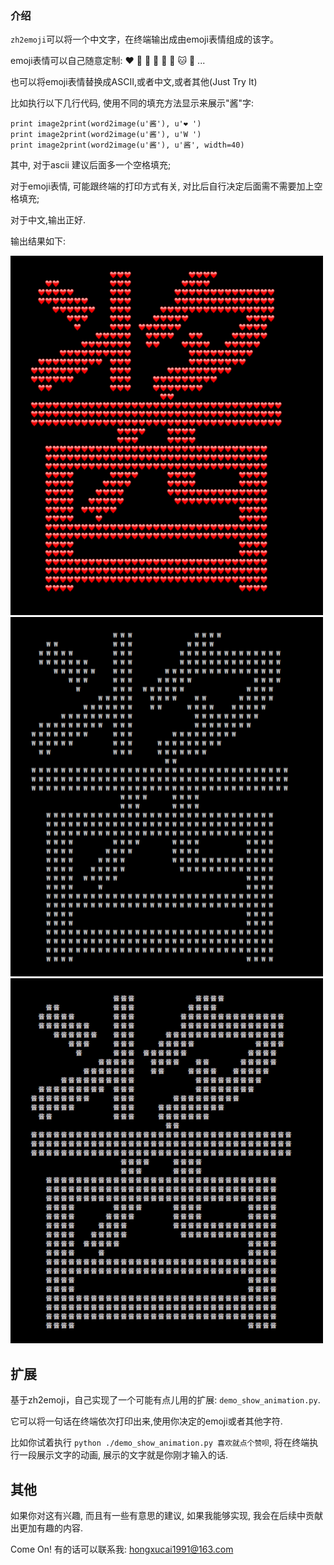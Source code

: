 ### 介绍

`zh2emoji`可以将一个中文字，在终端输出成由emoji表情组成的该字。

emoji表情可以自己随意定制: ❤️  🐀  🐂  🐅  🐇  🐶  🐱  🐻  ...

也可以将emoji表情替换成ASCII,或者中文,或者其他(Just Try It)

比如执行以下几行代码, 使用不同的填充方法显示来展示"酱"字:

    print image2print(word2image(u'酱'), u'❤️ ')
    print image2print(word2image(u'酱'), u'W ')
    print image2print(word2image(u'酱'), u'酱', width=40)

其中, 对于ascii 建议后面多一个空格填充;

对于emoji表情, 可能跟终端的打印方式有关, 对比后自行决定后面需不需要加上空格填充;

对于中文,输出正好.

输出结果如下:

![image](images/emoji_500.png)
![image](images/ascii_500.png)
![image](images/chinese_500.png)

## 扩展

基于zh2emoji，自己实现了一个可能有点儿用的扩展: `demo_show_animation.py`.

它可以将一句话在终端依次打印出来,使用你决定的emoji或者其他字符.

比如你试着执行 `python ./demo_show_animation.py 喜欢就点个赞呗`, 将在终端执行一段展示文字的动画, 展示的文字就是你刚才输入的话.

## 其他

如果你对这有兴趣, 而且有一些有意思的建议, 如果我能够实现, 我会在后续中贡献出更加有趣的内容.

Come On! 有的话可以联系我: hongxucai1991@163.com
